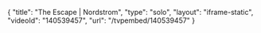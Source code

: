 {
    "title": "The Escape | Nordstrom",
    "type": "solo",
    "layout": "iframe-static",
    "videoId": "140539457",
    "url": "\/tvpembed\/140539457"
}